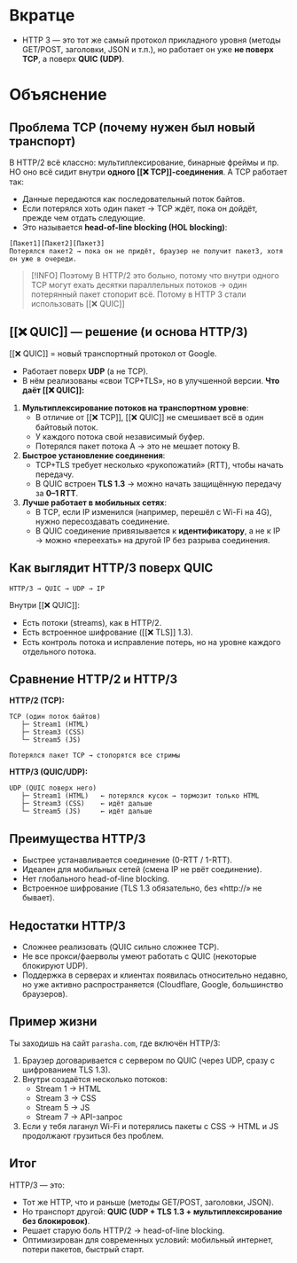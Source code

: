 # Вкратце
* HTTP 3 — это тот же самый протокол прикладного уровня (методы GET/POST, заголовки, JSON и т.п.),  но работает он уже **не поверх TCP**, а поверх **QUIC (UDP)**.
# Объяснение
## Проблема TCP (почему нужен был новый транспорт)
В HTTP/2 всё классно: мультиплексирование, бинарные фреймы и пр.  
НО оно всё сидит внутри **одного [[❌ TCP]]-соединения**.
А TCP работает так:
- Данные передаются как последовательный поток байтов.
- Если потерялся хоть один пакет → TCP ждёт, пока он дойдёт, прежде чем отдать следующие.
- Это называется **head-of-line blocking (HOL blocking)**:
```
[Пакет1][Пакет2][Пакет3]
Потерялся пакет2 → пока он не придёт, браузер не получит пакет3, хотя он уже в очереди.
```    

> [!INFO] Поэтому
> В HTTP/2 это больно, потому что внутри одного TCP могут ехать десятки параллельных потоков → один потерянный пакет стопорит всё.
> Потому в HTTP 3 стали использовать [[❌ QUIC]]
## [[❌ QUIC]] — решение (и основа HTTP/3)
[[❌ QUIC]] = новый транспортный протокол от Google.
- Работает поверх **UDP** (а не TCP).
- В нём реализованы «свои TCP+TLS», но в улучшенной версии.
**Что даёт [[❌ QUIC]]:**
1. **Мультиплексирование потоков на транспортном уровне**:
    - В отличие от [[❌ TCP]], [[❌ QUIC]] не смешивает всё в один байтовый поток.
    - У каждого потока свой независимый буфер.
    - Потерялся пакет потока A → это не мешает потоку B.
2. **Быстрое установление соединения**:
    - TCP+TLS требует несколько «рукопожатий» (RTT), чтобы начать передачу.
    - В QUIC встроен **TLS 1.3** → можно начать защищённую передачу за **0–1 RTT**.
3. **Лучше работает в мобильных сетях**:
    - В TCP, если IP изменился (например, перешёл с Wi-Fi на 4G), нужно пересоздавать соединение.
    - В QUIC соединение привязывается к **идентификатору**, а не к IP → можно «переехать» на другой IP без разрыва соединения.
## Как выглядит HTTP/3 поверх QUIC
```
HTTP/3 → QUIC → UDP → IP
```
Внутри [[❌ QUIC]]:
- Есть потоки (streams), как в HTTP/2.
- Есть встроенное шифрование ([[❌ TLS]] 1.3).
- Есть контроль потока и исправление потерь, но на уровне каждого отдельного потока.
## Сравнение HTTP/2 и HTTP/3
**HTTP/2 (TCP):**
```
TCP (один поток байтов)
   ├─ Stream1 (HTML)
   ├─ Stream3 (CSS)
   └─ Stream5 (JS)

Потерялся пакет TCP → стопорятся все стримы
```
**HTTP/3 (QUIC/UDP):**
```
UDP (QUIC поверх него)
   ├─ Stream1 (HTML)   ← потерялся кусок → тормозит только HTML
   ├─ Stream3 (CSS)    ← идёт дальше
   └─ Stream5 (JS)     ← идёт дальше
```

## Преимущества HTTP/3
- Быстрее устанавливается соединение (0-RTT / 1-RTT).
- Идеален для мобильных сетей (смена IP не рвёт соединение).
- Нет глобального head-of-line blocking.
- Встроенное шифрование (TLS 1.3 обязательно, без «http://» не бывает).
## Недостатки HTTP/3
- Сложнее реализовать (QUIC сильно сложнее TCP).
- Не все прокси/фаерволы умеют работать с QUIC (некоторые блокируют UDP).
- Поддержка в серверах и клиентах появилась относительно недавно, но уже активно распространяется (Cloudflare, Google, большинство браузеров).
## Пример жизни
Ты заходишь на сайт `parasha.com`, где включён HTTP/3:
1. Браузер договаривается с сервером по QUIC (через UDP, сразу с шифрованием TLS 1.3).
2. Внутри создаётся несколько потоков:
    - Stream 1 → HTML
    - Stream 3 → CSS
    - Stream 5 → JS
    - Stream 7 → API-запрос
3. Если у тебя лаганул Wi-Fi и потерялись пакеты с CSS → HTML и JS продолжают грузиться без проблем.
## Итог
HTTP/3 — это:
- Тот же HTTP, что и раньше (методы GET/POST, заголовки, JSON).
- Но транспорт другой: **QUIC (UDP + TLS 1.3 + мультиплексирование без блокировок)**.
- Решает старую боль HTTP/2 → head-of-line blocking.
- Оптимизирован для современных условий: мобильный интернет, потери пакетов, быстрый старт.
